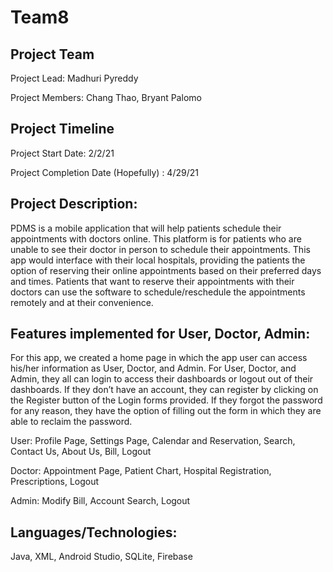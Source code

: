 # Team8

## Project Team 
Project Lead: Madhuri Pyreddy 

Project Members: Chang Thao, Bryant Palomo

## Project Timeline 
Project Start Date: 2/2/21

Project Completion Date (Hopefully) : 4/29/21

## Project Description: 

PDMS is a mobile application that will help patients schedule their appointments with doctors online. This platform is for patients who are unable to see their doctor in person to schedule their appointments. This app would interface with their local hospitals, providing the patients the option of reserving their online appointments based on their preferred days and times. Patients that want to reserve their appointments with their doctors can use the software to schedule/reschedule the appointments remotely and at their convenience. 


## Features implemented for User, Doctor, Admin: 

 For this app, we created a home page in which the app user can access his/her information as User, Doctor, and Admin. For User, Doctor, and Admin, they all can login to access their dashboards or logout out of their dashboards. If they don’t have an account, they can register by clicking on the Register button of the Login forms provided. If they forgot the password for any reason, they have the option of filling out the form in which they are able to reclaim the password. 

User: Profile Page, Settings Page, Calendar and Reservation, Search, Contact Us, About Us, Bill, Logout 

Doctor: Appointment Page, Patient Chart, Hospital Registration, Prescriptions, Logout

Admin: Modify Bill, Account Search, Logout

## Languages/Technologies: 

Java, XML, Android Studio, SQLite, Firebase
